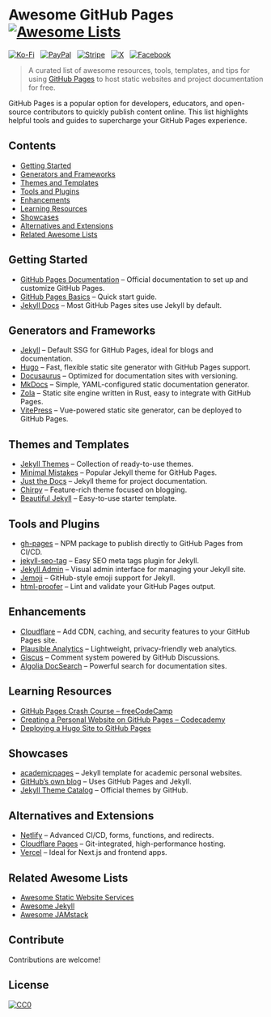 # Awesome GitHub Pages [![Awesome Lists](https://srv-cdn.himpfen.io/badges/awesome-lists/awesomelists-flat.svg)](https://github.com/awesomelistsio/awesome)

[![Ko-Fi](https://srv-cdn.himpfen.io/badges/kofi/kofi-flat.svg)](https://ko-fi.com/awesomelists) &nbsp; [![PayPal](https://srv-cdn.himpfen.io/badges/paypal/paypal-flat.svg)](https://www.paypal.com/donate/?hosted_button_id=3LLKRXJU44EJJ) &nbsp; [![Stripe](https://srv-cdn.himpfen.io/badges/stripe/stripe-flat.svg)](https://tinyurl.com/e8ymxdw3) &nbsp; [![X](https://srv-cdn.himpfen.io/badges/twitter/twitter-flat.svg)](https://x.com/ListsAwesome) &nbsp; [![Facebook](https://srv-cdn.himpfen.io/badges/facebook-pages/facebook-pages-flat.svg)](https://www.facebook.com/awesomelists)

> A curated list of awesome resources, tools, templates, and tips for using [GitHub Pages](https://pages.github.com/) to host static websites and project documentation for free.

GitHub Pages is a popular option for developers, educators, and open-source contributors to quickly publish content online. This list highlights helpful tools and guides to supercharge your GitHub Pages experience.

## Contents

- [Getting Started](#getting-started)
- [Generators and Frameworks](#generators-and-frameworks)
- [Themes and Templates](#themes-and-templates)
- [Tools and Plugins](#tools-and-plugins)
- [Enhancements](#enhancements)
- [Learning Resources](#learning-resources)
- [Showcases](#showcases)
- [Alternatives and Extensions](#alternatives-and-extensions)
- [Related Awesome Lists](#related-awesome-lists)

## Getting Started

- [GitHub Pages Documentation](https://docs.github.com/en/pages) – Official documentation to set up and customize GitHub Pages.
- [GitHub Pages Basics](https://pages.github.com/) – Quick start guide.
- [Jekyll Docs](https://jekyllrb.com/docs/) – Most GitHub Pages sites use Jekyll by default.

## Generators and Frameworks

- [Jekyll](https://jekyllrb.com/) – Default SSG for GitHub Pages, ideal for blogs and documentation.
- [Hugo](https://gohugo.io/) – Fast, flexible static site generator with GitHub Pages support.
- [Docusaurus](https://docusaurus.io/) – Optimized for documentation sites with versioning.
- [MkDocs](https://www.mkdocs.org/) – Simple, YAML-configured static documentation generator.
- [Zola](https://www.getzola.org/) – Static site engine written in Rust, easy to integrate with GitHub Pages.
- [VitePress](https://vitepress.dev/) – Vue-powered static site generator, can be deployed to GitHub Pages.

## Themes and Templates

- [Jekyll Themes](https://jekyllthemes.io/) – Collection of ready-to-use themes.
- [Minimal Mistakes](https://mmistakes.github.io/minimal-mistakes/) – Popular Jekyll theme for GitHub Pages.
- [Just the Docs](https://just-the-docs.github.io/just-the-docs/) – Jekyll theme for project documentation.
- [Chirpy](https://github.com/cotes2020/jekyll-theme-chirpy) – Feature-rich theme focused on blogging.
- [Beautiful Jekyll](https://beautifuljekyll.com/) – Easy-to-use starter template.

## Tools and Plugins

- [gh-pages](https://www.npmjs.com/package/gh-pages) – NPM package to publish directly to GitHub Pages from CI/CD.
- [jekyll-seo-tag](https://github.com/jekyll/jekyll-seo-tag) – Easy SEO meta tags plugin for Jekyll.
- [Jekyll Admin](https://github.com/jekyll/jekyll-admin) – Visual admin interface for managing your Jekyll site.
- [Jemoji](https://github.com/jekyll/jemoji) – GitHub-style emoji support for Jekyll.
- [html-proofer](https://github.com/gjtorikian/html-proofer) – Lint and validate your GitHub Pages output.

## Enhancements

- [Cloudflare](https://www.cloudflare.com/) – Add CDN, caching, and security features to your GitHub Pages site.
- [Plausible Analytics](https://plausible.io/) – Lightweight, privacy-friendly web analytics.
- [Giscus](https://giscus.app/) – Comment system powered by GitHub Discussions.
- [Algolia DocSearch](https://docsearch.algolia.com/) – Powerful search for documentation sites.

## Learning Resources

- [GitHub Pages Crash Course – freeCodeCamp](https://www.youtube.com/watch?v=2MsN8gpT6jY)
- [Creating a Personal Website on GitHub Pages – Codecademy](https://www.codecademy.com/learn/deploy-a-website)
- [Deploying a Hugo Site to GitHub Pages](https://gohugo.io/hosting-and-deployment/hosting-on-github/)

## Showcases

- [academicpages](https://github.com/academicpages/academicpages.github.io) – Jekyll template for academic personal websites.
- [GitHub’s own blog](https://github.blog/) – Uses GitHub Pages and Jekyll.
- [Jekyll Theme Catalog](https://pages-themes.github.io/) – Official themes by GitHub.

## Alternatives and Extensions

- [Netlify](https://www.netlify.com/) – Advanced CI/CD, forms, functions, and redirects.
- [Cloudflare Pages](https://pages.cloudflare.com/) – Git-integrated, high-performance hosting.
- [Vercel](https://vercel.com/) – Ideal for Next.js and frontend apps.

## Related Awesome Lists

- [Awesome Static Website Services](https://github.com/awesomelistsio/awesome-static-website-services)
- [Awesome Jekyll](https://github.com/awesomelistsio/awesome-jekyll)
- [Awesome JAMstack](https://github.com/awesomelistsio/awesome-jamstack)
  
## Contribute

Contributions are welcome!

## License

[![CC0](https://mirrors.creativecommons.org/presskit/buttons/88x31/svg/by-sa.svg)](http://creativecommons.org/licenses/by-sa/4.0/)
